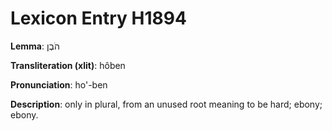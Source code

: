 # Lexicon Entry H1894

**Lemma**: הֹבֶן

**Transliteration (xlit)**: hôben

**Pronunciation**: ho'-ben

**Description**:
only in plural, from an unused root meaning to be hard; ebony; ebony.
